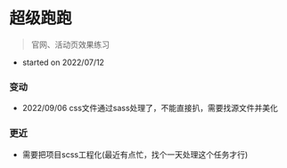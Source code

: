 # 超级跑跑

> 官网、活动页效果练习

- started on 2022/07/12



### 变动

- 2022/09/06 css文件通过sass处理了，不能直接扒，需要找源文件并美化



### 更近

- 需要把项目scss工程化(最近有点忙，找个一天处理这个任务才行)
